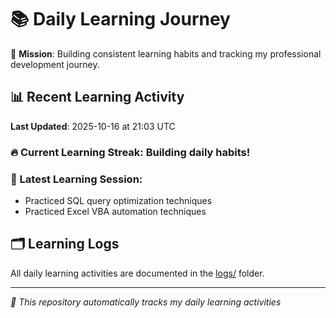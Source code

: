 # 📚 Daily Learning Journey

🎯 **Mission**: Building consistent learning habits and tracking my professional development journey.

## 📊 Recent Learning Activity

**Last Updated**: 2025-10-16 at 21:03 UTC

### 🔥 Current Learning Streak: Building daily habits!

### 📝 Latest Learning Session:
- Practiced SQL query optimization techniques
- Practiced Excel VBA automation techniques

## 🗂️ Learning Logs

All daily learning activities are documented in the [logs/](./logs/) folder.

---
*🤖 This repository automatically tracks my daily learning activities*
